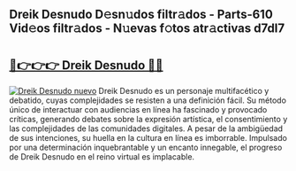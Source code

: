 ## Dreik Desnudo D𝚎sn𝚞dos filtr𝚊dos - Parts-610 Vid𝚎os filtr𝚊dos - N𝚞evas f𝚘tos atr𝚊ctivas d7dI7

# <h2><a href="http://mb1iet.tromn.icu/?c=Dreik+Desnudo">🔗👉👉👉 Dreik Desnudo 🔗🔗</a></h2>

[![Dreik Desnudo nuevo](https://i.imgur.com/pEAQMta.gif)](http://mb1iet.tromn.icu/?c=Dreik+Desnudo)
Dreik Desnudo es un personaje multifacético y debatido, cuyas complejidades se resisten a una definición fácil.  Su método único de interactuar con audiencias en línea ha fascinado y provocado críticas, generando debates sobre la expresión artística, el consentimiento y las complejidades de las comunidades digitales. A pesar de la ambigüedad de sus intenciones, su huella en la cultura en línea es imborrable. Impulsado por una determinación inquebrantable y un encanto innegable, el progreso de Dreik Desnudo en el reino virtual es implacable.

